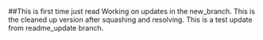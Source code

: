 ##This is first time
just read
Working on updates in the new_branch.
This is the cleaned up version after squashing and resolving.
This is a test update from readme_update branch.

